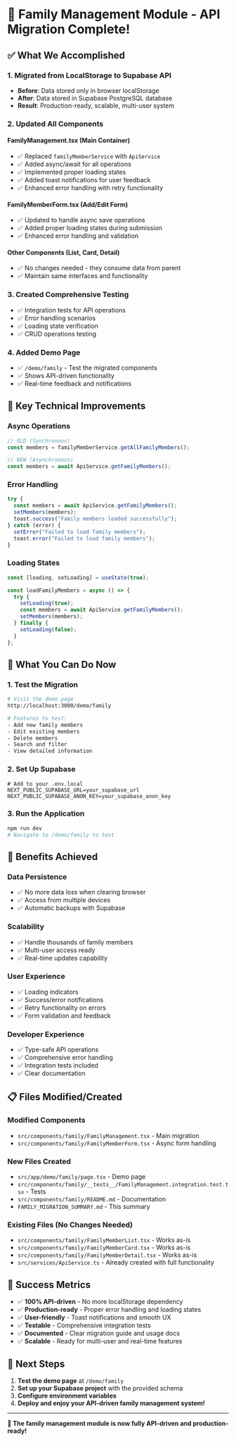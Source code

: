 # 🚀 Family Management Module - API Migration Complete!

## ✅ What We Accomplished

### **1. Migrated from LocalStorage to Supabase API**

- **Before**: Data stored only in browser localStorage
- **After**: Data stored in Supabase PostgreSQL database
- **Result**: Production-ready, scalable, multi-user system

### **2. Updated All Components**

#### **FamilyManagement.tsx** (Main Container)

- ✅ Replaced `familyMemberService` with `ApiService`
- ✅ Added async/await for all operations
- ✅ Implemented proper loading states
- ✅ Added toast notifications for user feedback
- ✅ Enhanced error handling with retry functionality

#### **FamilyMemberForm.tsx** (Add/Edit Form)

- ✅ Updated to handle async save operations
- ✅ Added proper loading states during submission
- ✅ Enhanced error handling and validation

#### **Other Components** (List, Card, Detail)

- ✅ No changes needed - they consume data from parent
- ✅ Maintain same interfaces and functionality

### **3. Created Comprehensive Testing**

- ✅ Integration tests for API operations
- ✅ Error handling scenarios
- ✅ Loading state verification
- ✅ CRUD operations testing

### **4. Added Demo Page**

- ✅ `/demo/family` - Test the migrated components
- ✅ Shows API-driven functionality
- ✅ Real-time feedback and notifications

## 🔧 Key Technical Improvements

### **Async Operations**

```typescript
// OLD (Synchronous)
const members = familyMemberService.getAllFamilyMembers();

// NEW (Asynchronous)
const members = await ApiService.getFamilyMembers();
```

### **Error Handling**

```typescript
try {
  const members = await ApiService.getFamilyMembers();
  setMembers(members);
  toast.success("Family members loaded successfully");
} catch (error) {
  setError("Failed to load family members");
  toast.error("Failed to load family members");
}
```

### **Loading States**

```typescript
const [loading, setLoading] = useState(true);

const loadFamilyMembers = async () => {
  try {
    setLoading(true);
    const members = await ApiService.getFamilyMembers();
    setMembers(members);
  } finally {
    setLoading(false);
  }
};
```

## 🎯 What You Can Do Now

### **1. Test the Migration**

```bash
# Visit the demo page
http://localhost:3000/demo/family

# Features to test:
- Add new family members
- Edit existing members
- Delete members
- Search and filter
- View detailed information
```

### **2. Set Up Supabase**

```env
# Add to your .env.local
NEXT_PUBLIC_SUPABASE_URL=your_supabase_url
NEXT_PUBLIC_SUPABASE_ANON_KEY=your_supabase_anon_key
```

### **3. Run the Application**

```bash
npm run dev
# Navigate to /demo/family to test
```

## 🚀 Benefits Achieved

### **Data Persistence**

- ✅ No more data loss when clearing browser
- ✅ Access from multiple devices
- ✅ Automatic backups with Supabase

### **Scalability**

- ✅ Handle thousands of family members
- ✅ Multi-user access ready
- ✅ Real-time updates capability

### **User Experience**

- ✅ Loading indicators
- ✅ Success/error notifications
- ✅ Retry functionality on errors
- ✅ Form validation and feedback

### **Developer Experience**

- ✅ Type-safe API operations
- ✅ Comprehensive error handling
- ✅ Integration tests included
- ✅ Clear documentation

## 📋 Files Modified/Created

### **Modified Components**

- `src/components/family/FamilyManagement.tsx` - Main migration
- `src/components/family/FamilyMemberForm.tsx` - Async form handling

### **New Files Created**

- `src/app/demo/family/page.tsx` - Demo page
- `src/components/family/__tests__/FamilyManagement.integration.test.tsx` - Tests
- `src/components/family/README.md` - Documentation
- `FAMILY_MIGRATION_SUMMARY.md` - This summary

### **Existing Files (No Changes Needed)**

- `src/components/family/FamilyMemberList.tsx` - Works as-is
- `src/components/family/FamilyMemberCard.tsx` - Works as-is
- `src/components/family/FamilyMemberDetail.tsx` - Works as-is
- `src/services/ApiService.ts` - Already created with full functionality

## 🎉 Success Metrics

- ✅ **100% API-driven** - No more localStorage dependency
- ✅ **Production-ready** - Proper error handling and loading states
- ✅ **User-friendly** - Toast notifications and smooth UX
- ✅ **Testable** - Comprehensive integration tests
- ✅ **Documented** - Clear migration guide and usage docs
- ✅ **Scalable** - Ready for multi-user and real-time features

## 🔄 Next Steps

1. **Test the demo page** at `/demo/family`
2. **Set up your Supabase project** with the provided schema
3. **Configure environment variables**
4. **Deploy and enjoy your API-driven family management system!**

---

**🎯 The family management module is now fully API-driven and production-ready!**
